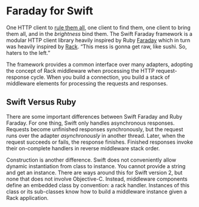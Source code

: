 # Faraday for Swift

[faraday]:https://github.com/lostisland/faraday
[rack]:https://github.com/rack/rack
[rule-them-all]:http://www.intridea.com/blog/2012/3/12/faraday-one-http-client-to-rule-them-all

One HTTP client to [rule them all][rule-them-all], one client to find them, one
client to bring them all, and in the _brightness_ bind them. The Swift Faraday
framework is a modular HTTP client library heavily inspired by Ruby
[Faraday][faraday] which in turn was heavily inspired by [Rack][rack]. “This
mess is gonna get raw, like sushi. So, haters to the left.”

The framework provides a common interface over many adapters, adopting the
concept of Rack middleware when processing the HTTP request-response cycle.
When you build a connection, you build a stack of middleware elements for
processing the requests and responses.

## Swift Versus Ruby

There are some important differences between Swift Faraday and Ruby Faraday.
For one thing, Swift only handles asynchronous responses. Requests become
unfinished responses synchronously, but the request runs over the adapter
_asynchronously_ in another thread. Later, when the request succeeds or fails,
the response finishes. Finished responses invoke their on-complete handlers in
reverse middleware stack order.

Construction is another difference. Swift does not conveniently allow dynamic
instantiation from class to instance. You cannot provide a string and get an
instance. There are ways around this for Swift version 2, but none that does
not involve Objective-C. Instead, middleware components define an embedded
class by convention: a rack handler. Instances of this class or its sub-classes
know how to build a middleware instance given a Rack application.

